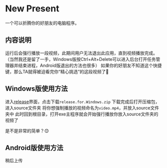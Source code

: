 # New Present
一个可以折腾你的好朋友的电脑程序。

## 内容说明
运行后会强行播放一段视频，此期间用户无法退出此应用，直到视频播放完成。（当然我还是留了一手，Windows版按Ctrl+Alt+Delete可以进入后台打开任务管理器并结束进程，Android版退出的方法也很多）
如果你的好朋友不知道这个快捷键，那么TA就得被迫看完你“精心挑选”的这段视频了🤣

## Windows版使用方法
进入[release](https://github.com/FangZirui-E5/Cerulean/releases)界面，点击下载```release.for.Windows.zip```
下载完成后打开压缩包，进入source文件夹
将你想强制播放的视频命名为```video.mp4```，并放入source文件夹中
此时回到根目录，打开exe主程序就会开始强行播放你放入source文件夹的视频了

是不是非常的简单？😊
## Android版使用方法
稍后上传


